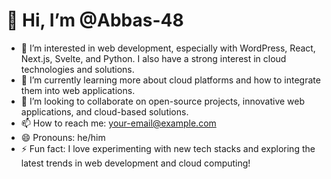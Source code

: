 # 👋 Hi, I’m @Abbas-48

- 👀 I’m interested in web development, especially with WordPress, React, Next.js, Svelte, and Python. I also have a strong interest in cloud technologies and solutions.
- 🌱 I’m currently learning more about cloud platforms and how to integrate them into web applications.
- 💞️ I’m looking to collaborate on open-source projects, innovative web applications, and cloud-based solutions.
- 📫 How to reach me: [your-email@example.com](mailto:your-email@example.com)
- 😄 Pronouns: he/him
- ⚡ Fun fact: I love experimenting with new tech stacks and exploring the latest trends in web development and cloud computing!

<!---
Abbas-48/Abbas-48 is a ✨ special ✨ repository because its `README.md` (this file) appears on your GitHub profile.
You can click the Preview link to take a look at your changes.
--->
